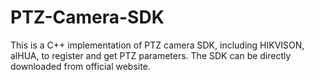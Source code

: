# PTZ-Camera-SDK

This is a C++ implementation of PTZ camera SDK, including HIKVISON, alHUA,  to register and get PTZ parameters. The SDK can be directly downloaded from  official website.
